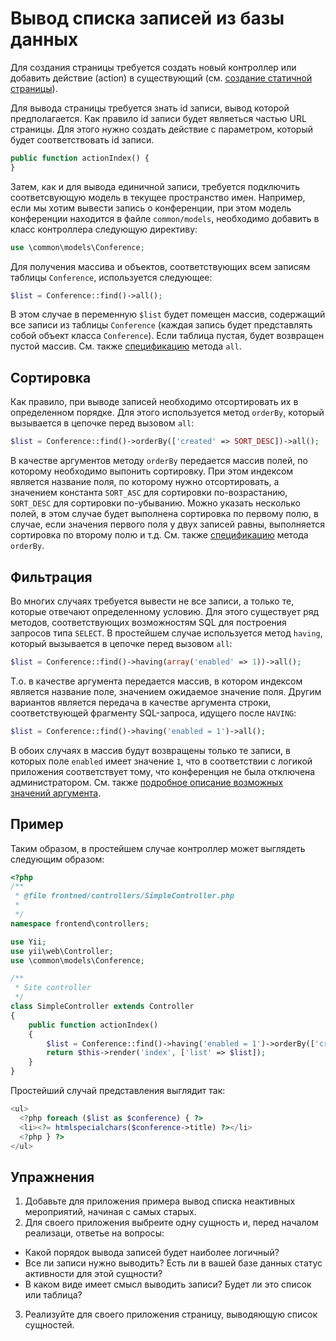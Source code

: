 # Вывод списка записей из базы данных

Для создания страницы требуется создать новый контроллер или добавить действие (action) в существующий (см. [создание статичной страницы](static.md)).

Для вывода страницы требуется знать id записи, вывод которой предполагается. Как правило id записи будет являеться частью URL страницы. Для этого нужно создать действие с параметром, который будет соответствовать id записи.
```php
public function actionIndex() {
}
```

Затем, как и для вывода единичной записи, требуется подключить соответсвующую модель в текущее пространство имен. Например, если мы хотим вывести запись о конференции, при этом модель конференции находится в файле `common/models`, необходимо добавить в класс контроллера следующую директиву:
```php
use \common\models\Conference;
```

Для получения массива и объектов, соответствующих всем записям таблицы `Conference`, используется следующее:

```php
$list = Conference::find()->all();
```

В этом случае в переменную `$list` будет помещен массив, содержащий все записи из таблицы `Conference` (каждая запись будет представлять собой объект класса `Conference`). Если таблица пустая, будет возвращен пустой массив. См. также [спецификацию](http://www.yiiframework.com/doc-2.0/yii-db-activequery.html#all()-detail) метода `all`.

## Сортировка

Как правило, при выводе записей необходимо отсортировать их в определенном порядке. Для этого используется метод `orderBy`, который вызывается в цепочке перед вызовом `all`:

```php
$list = Conference::find()->orderBy(['created' => SORT_DESC])->all();
```

В качестве аргументов методу `orderBy` передается массив полей, по которому необходимо выпонить сортировку. При этом индексом является название поля, по которому нужно отсортировать, а значением константа `SORT_ASC` для сортировки по-возрастанию, `SORT_DESC` для сортировки по-убыванию. Можно указать несколько полей, в этом случае будет выполнена сортировка по первому полю, в случае, если значения первого поля у двух записей равны, выполняется сортировка по второму полю и т.д. См. также [спецификацию](http://www.yiiframework.com/doc-2.0/yii-db-querytrait.html#orderBy()-detail) метода `orderBy`.

## Фильтрация

Во многих случаях требуется вывести не все записи, а только те, которые отвечают определенному условию. Для этого существует ряд методов, соответствующих возможностям SQL для построения запросов типа `SELECT`. В простейшем случае используется метод `having`, который вызывается в цепочке перед вызовом `all`:

```php
$list = Conference::find()->having(array('enabled' => 1))->all();
```

Т.о. в качестве аргумента передается массив, в котором индексом является название поле, значением ожидаемое значение поля. Другим вариантов является передача в качестве аргумента строки, соответствующей фрагменту SQL-запроса, идущего после `HAVING`:

```php
$list = Conference::find()->having('enabled = 1')->all();
```
В обоих случаях в массив будут возвращены только те записи, в которых поле `enabled` имеет значение `1`, что в соответствии с логикой приложения соответствует тому, что конференция не была отключена администратором. См. также [подробное описание возможных значений аргумента](http://www.yiiframework.com/doc-2.0/yii-db-query.html#where()-detail).


## Пример
Таким образом, в простейшем случае контроллер может выглядеть следующим образом:
```php
<?php
/**
 * @file frontned/controllers/SimpleController.php
 * 
 */
namespace frontend\controllers;

use Yii;
use yii\web\Controller;
use \common\models\Conference;

/**
 * Site controller
 */
class SimpleController extends Controller
{
    public function actionIndex()
    {
        $list = Conference::find()->having('enabled = 1')->orderBy(['created' => SORT_DESC])->all();
        return $this->render('index', ['list' => $list]);
    }
}
```

Простейший случай представления выглядит так:
```php
<ul>
  <?php foreach ($list as $conference) { ?>
  <li><?= htmlspecialchars($conference->title) ?></li>
  <?php } ?>
</ul>
```

## Упражнения

1. Добавьте для приложения примера вывод списка неактивных мероприятий, начиная с самых старых.
2. Для своего приложения выбреите одну сущность и, перед началом реализаци, ответье на вопросы:
 * Какой порядок вывода записей будет наиболее логичный?
 * Все ли записи нужно выводить? Есть ли в вашей базе данных статус активности для этой сущности?
 * В каком виде имеет смысл выводить записи? Будет ли это список или таблица?
3. Реализуйте для своего приложения страницу, выводяющую список сущностей.

